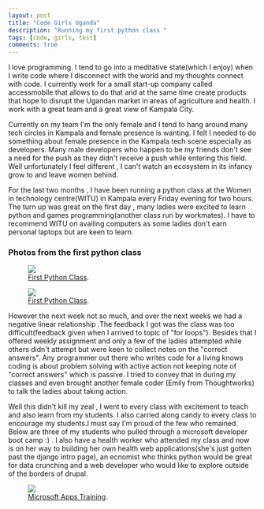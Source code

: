 ```yaml
---
layout: post
title: "Code Girls Uganda"
description: "Running my first python class "
tags: [code, girls, test]
comments: true
---
```


I love programming. I tend to go into a meditative state(which I enjoy) when I write code where I disconnect with the world and my thoughts connect with code. I currently work for a small start-up company called accessmobile that allows to do that and at the same time create products that hope to disrupt the Ugandan market in areas of agriculture and health. I work with a great team and a great view of Kampala City.

Currently on my team I'm the only female and I tend to hang around many tech circles in Kampala and female presence is wanting. I felt I needed to do something about female presence in the Kampala tech scene especially as developers. Many male developers who happen to be my friends don't see a need for the push as they didn't receive a push while entering this field. Well unfortunately I feel different , I can't watch an ecosystem in its infancy grow to and leave women behind.

For the last two months , I have been running a python class at the Women in technology centre(WITU) in Kampala every Friday evening for two hours. The turn up was great on the first day , many ladies were excited to learn python and games programming(another class run by workmates). I have to recommend WITU on availing computers as some ladies don't earn personal laptops but are keen to learn.

### Photos from the first python class

<figure>
	<a href="http://lynnug.github.io/images/WP_20140314_006.jpg
"><img src="http://lynnug.github.io/images/WP_20140314_006.jpg
"></a>
	<figcaption><a href="http://lynnug.github.io/images/WP_20140314_006.jpg
" title="First Python Clas">First Python Class</a>.</figcaption>
</figure>
<figure>
	<a href="http://lynnug.github.io/images/images/WP_20140314_007.jpg
"><img src="http://lynnug.github.io/images/WP_20140314_007.jpg
"></a>
	<figcaption><a href="http://lynnug.github.io/images/WP_20140314_007.jpg
" title="First Python Clas">First Python Class</a>.</figcaption>
</figure>
However the next week not so much, and over the next weeks we had a negative linear relationship .The feedback I got was the class was too difficult(feedback given when I arrived to topic of "for loops"). Besides that I offered weekly assignment and only a few of the ladies attempted while others didn't attempt but were keen to collect notes on the "correct answers". Any programmer out there who writes code for a living knows coding is about problem solving with active action not keeping note of "correct answers" which is passive. I tried to convey that in during my classes and even brought another female coder (Emily from Thoughtworks) to talk the ladies about taking action.

Well this didn't kill my zeal , I went to every class with excitement to teach and also learn from my students. I also carried along candy to every class to encourage my students.I must say I'm proud of the few who remained. Below are three of my students who pulled through a microsoft developer boot camp :) . I also have a health worker who attended my class and now is on her way to building her own health web applications(she's just gotten past the django intro page), an ecnomist who thinks python would be great for data crunching and a web developer who would like to explore outside of the borders of drupal.
<figure>
	<a href="http://lynnug.github.io/images/WP_20140312_002.jpg
"><img src="http://lynnug.github.io/images/WP_20140312_002.jpg
"></a>
	<figcaption><a href="http://lynnug.github.io/images/WP_20140312_002.jpg
" title="First Python Clas">Microsoft Apps Training</a>.</figcaption>
</figure>

